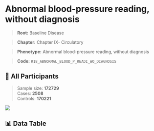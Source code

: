 # Abnormal blood-pressure reading, without diagnosis

> **Root:** Baseline Disease  

> **Chapter:** Chapter IX- Circulatory  

> **Phenotype:** Abnormal blood-pressure reading, without diagnosis  

> **Code:** `R18_ABNORMAL_BLOOD_P_READI_WO_DIAGNOSIS`

## 🧪 All Participants  
> Sample size: **172729**  
> Cases: **2508**  
> Controls: **170221**
<img src="/Sensitive/Figures/ALL/Incidence/R18_ABNORMAL_BLOOD_P_READI_WO_DIAGNOSIS.png"/>

## 📊 Data Table
<CsvTableMRF src="/Sensitive/Data/ALL/Incidence/COX_R18_ABNORMAL_BLOOD_P_READI_WO_DIAGNOSIS.csv"/>

